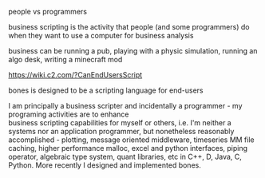 
people vs programmers

business scripting is the activity that people (and some programmers) do when they want to use a computer for business
analysis

business can be running a pub, playing with a physic simulation, running an algo desk, writing a minecraft mod

https://wiki.c2.com/?CanEndUsersScript

bones is designed to be a scripting language for end-users

I am principally a business scripter and incidentally a programmer - my programing activities are to enhance  
business scripting capabilities for myself or others, i.e. I'm neither a systems nor an application programmer, but 
nonetheless reasonably accomplished - plotting, message oriented middleware, timeseries MM file caching, higher 
performance malloc, excel and python interfaces, piping operator, algebraic type system, quant libraries, etc in 
C++, D, Java, C, Python. More recently I designed and implemented bones.


